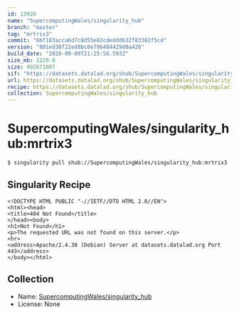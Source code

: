```yaml
---
id: 13926
name: "SupercomputingWales/singularity_hub"
branch: "master"
tag: "mrtrix3"
commit: "6bf183acca6d7c8d55e82cdeddd632f83382f5cd"
version: "801ed38f22ed8bc0e79b484429d0a426"
build_date: "2020-09-09T21:25:56.593Z"
size_mb: 1229.0
size: 492671007
sif: "https://datasets.datalad.org/shub/SupercomputingWales/singularity_hub/mrtrix3/2020-09-09-6bf183ac-801ed38f/801ed38f22ed8bc0e79b484429d0a426.sif"
url: https://datasets.datalad.org/shub/SupercomputingWales/singularity_hub/mrtrix3/2020-09-09-6bf183ac-801ed38f/
recipe: https://datasets.datalad.org/shub/SupercomputingWales/singularity_hub/mrtrix3/2020-09-09-6bf183ac-801ed38f/Singularity
collection: SupercomputingWales/singularity_hub
---
```


# SupercomputingWales/singularity_hub:mrtrix3

```bash
$ singularity pull shub://SupercomputingWales/singularity_hub:mrtrix3
```

## Singularity Recipe

```singularity
<!DOCTYPE HTML PUBLIC "-//IETF//DTD HTML 2.0//EN">
<html><head>
<title>404 Not Found</title>
</head><body>
<h1>Not Found</h1>
<p>The requested URL was not found on this server.</p>
<hr>
<address>Apache/2.4.38 (Debian) Server at datasets.datalad.org Port 443</address>
</body></html>
```

## Collection

 - Name: [SupercomputingWales/singularity_hub](https://github.com/SupercomputingWales/singularity_hub)
 - License: None

